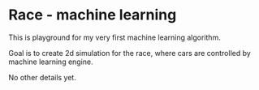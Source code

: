 # Race - machine learning

This is playground for my very first machine learning algorithm. 

Goal is to create 2d simulation for the race, where cars are controlled by
machine learning engine. 

No other details yet.
